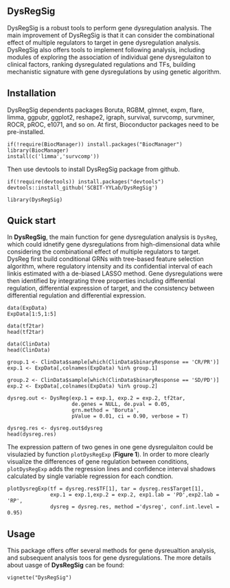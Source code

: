 ## DysRegSig
DysRegSig is a robust tools to perform gene dysregulation analysis. The main improvement of DysRegSig is that it can consider the combinational effect of multiple regulators to target in gene dysregulation analysis. DysRegSig also offers tools to implement following analysis, including modules of exploring the association of individual gene dysregulaiton to clinical factors, ranking dysregulated regulations and TFs, building mechanistic signature with gene dysregulations by using genetic algorithm.

## Installation
DysRegSig dependents packages Boruta, RGBM, glmnet, expm, flare, limma, ggpubr, ggplot2, reshape2, igraph, survival, survcomp, survminer, ROCR, pROC, e1071, and so on. At first, Bioconductor packages need to be pre-installed.

```{r, eval = FALSE}
if(!require(BiocManager)) install.packages("BiocManager")
library(BiocManager)
install(c('limma','survcomp'))
```

Then use devtools to install DysRegSig package from github.

```{r, eval = FALSE}
if(!require(devtools)) install.packages("devtools")
devtools::install_github('SCBIT-YYLab/DysRegSig')
```

```{r, eval = FALSE}
library(DysRegSig)
```

## Quick start
In **DysRegSig**, the main function for gene dysregulation analysis is `DysReg`, which could idnetify gene dysregulations from high-dimensional data while considering the combinational effect of multiple regulators to target. DysReg first build conditional GRNs with tree-based feature selection algorithm, where  regulatory intensity and its confidential interval of each linkis estimated with a de-biased LASSO method. Gene dysregulations were then identified by integrating three properties including differential regulation, differential expression of target, and the consistency between differential regulation and differential expression.

```{r, eval = FALSE}
data(ExpData)
ExpData[1:5,1:5]

data(tf2tar)
head(tf2tar)

data(ClinData)
head(ClinData)

group.1 <- ClinData$sample[which(ClinData$binaryResponse == 'CR/PR')]
exp.1 <- ExpData[,colnames(ExpData) %in% group.1]

group.2 <- ClinData$sample[which(ClinData$binaryResponse == 'SD/PD')]
exp.2 <- ExpData[,colnames(ExpData) %in% group.2]

dysreg.out <- DysReg(exp.1 = exp.1, exp.2 = exp.2, tf2tar, 
                     de.genes = NULL, de.pval = 0.05, 
                     grn.method = 'Boruta', 
                     pValue = 0.01, ci = 0.90, verbose = T)

dysreg.res <- dysreg.out$dysreg
head(dysreg.res)

```

The expression pattern of two genes in one gene dysregulaiton could be visulazied by function `plotDysRegExp` (**Figure 1**). In order to more clearly visualize the differences of gene regulation between conditions, `plotDysRegExp` adds the regression lines and confidence interval shadows calculated by single variable regression for each condtion. 

```{r, eval = FALSE}
plotDysregExp(tf = dysreg.res$TF[1], tar = dysreg.res$Target[1],
              exp.1 = exp.1,exp.2 = exp.2, exp1.lab = 'PD',exp2.lab = 'RP',
              dysreg = dysreg.res, method ='dysreg', conf.int.level = 0.95)
```

## Usage

This package offers offer several methods for gene dysreualtion analysis, and subsequent analysis toos for gene dysregulations. The more details about uasge of **DysRegSig** can be found: 

```{r, eval = FALSE}
vignette("DysRegSig")
```
